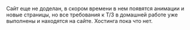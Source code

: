 Сайт еще не доделан, в скором времени в нем появятся анимации и новые страницы, но все требования к Т/З в домашней работе уже выполнены и находятся на сайте. Хостинга пока что нет.
